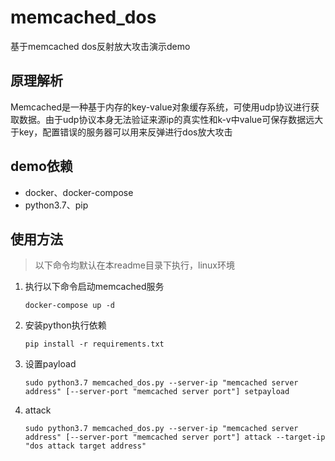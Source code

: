 # memcached_dos

基于memcached dos反射放大攻击演示demo

## 原理解析

Memcached是一种基于内存的key-value对象缓存系统，可使用udp协议进行获取数据。由于udp协议本身无法验证来源ip的真实性和k-v中value可保存数据远大于key，配置错误的服务器可以用来反弹进行dos放大攻击

## demo依赖

- docker、docker-compose
- python3.7、pip

## 使用方法

> 以下命令均默认在本readme目录下执行，linux环境

1. 执行以下命令启动memcached服务

    ``` shell
    docker-compose up -d
    ```

2. 安装python执行依赖

    ``` shell
    pip install -r requirements.txt
    ```

3. 设置payload

    ``` shell
    sudo python3.7 memcached_dos.py --server-ip "memcached server address" [--server-port "memcached server port"] setpayload
    ```

4. attack

    ``` shell
    sudo python3.7 memcached_dos.py --server-ip "memcached server address" [--server-port "memcached server port"] attack --target-ip "dos attack target address"
    ```

